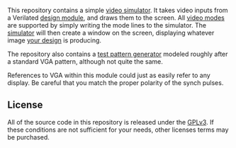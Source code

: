 This repository contains a simple [video simulator](bench/cpp/vgasim.cpp).  It
takes video inputs from a Verilated [design module](rtl/llvga.v), and draws
them to the screen.  All [video modes](bench/cpp/videomode.h) are supported by
simply writing the mode lines to the simulator.  The
[simulator](bench/cpp/vgasim.cpp) will then create a window on the screen,
displaying whatever image [your design](rtl/wbvgaframe.v) is producing.

The repository also contains a [test pattern generator](rtl/vgatest.v) modeled
roughly after a standard VGA pattern, although not quite the same.

References to VGA within this module could just as easily refer to any display.
Be careful that you match the proper polarity of the synch pulses.

## License

All of the source code in this repository is released under the
[GPLv3](https://www.gnu.org/licenses/gpl-3.0.en.html).  If these conditions
are not sufficient for your needs, other licenses terms may be purchased.

